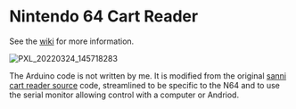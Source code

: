 # Nintendo 64 Cart Reader

See the [wiki](https://github.com/jgazeley/n64cartreader/wiki) for more information.

![PXL_20220324_145718283](https://user-images.githubusercontent.com/89006649/163695952-5d669e10-0530-4efc-af9a-a59249979397.jpg)

The Arduino code is not written by me. It is modified from the original [sanni cart reader source](https://github.com/sanni/cartreader) code, streamlined to be specific to the N64 and to use the serial monitor allowing control with a computer or Andriod.

